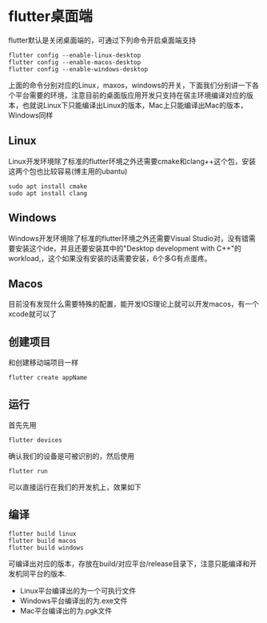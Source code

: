 # flutter桌面端

flutter默认是关闭桌面端的，可通过下列命令开启桌面端支持

```
flutter config --enable-linux-desktop
flutter config --enable-macos-desktop
flutter config --enable-windows-desktop
```
上面的命令分别对应的Linux，maxos，windows的开关，下面我们分别讲一下各个平台需要的环境，注意目前的桌面版应用开发只支持在宿主环境编译对应的版本，也就说Linux下只能编译出Linux的版本，Mac上只能编译出Mac的版本，Windows同样

## Linux

Linux开发环境除了标准的flutter环境之外还需要cmake和clang++这个包，安装这两个包也比较容易(博主用的ubantu)


```
sudo apt install cmake
sudo apt install clang
```

## Windows

Windows开发环境除了标准的flutter环境之外还需要Visual Studio对，没有错需要安装这个ide，并且还要安装其中的"Desktop development with C++"的workload,，这个如果没有安装的话需要安装，6个多G有点蛋疼。

## Macos

目前没有发现什么需要特殊的配置，能开发IOS理论上就可以开发macos，有一个xcode就可以了

## 创建项目

和创建移动端项目一样

```
flutter create appName
```

## 运行

首先先用

```
flutter devices
```
确认我们的设备是可被识别的，然后使用


```
flutter run
```
可以直接运行在我们的开发机上，效果如下

## 编译

```
flutter build linux
flutter build macos
flutter build windows
```

可编译出对应的版本，存放在build/对应平台/release目录下，注意只能编译和开发机同平台的版本.

- Linux平台编译出的为一个可执行文件
- Windows平台编译出的为.exe文件
- Mac平台编译出的为.pgk文件